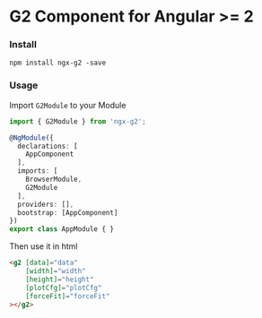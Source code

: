 # G2 Component for Angular >= 2

### Install

```
npm install ngx-g2 -save
```

### Usage

Import `G2Module` to your Module

```ts
import { G2Module } from 'ngx-g2';

@NgModule({
  declarations: [
    AppComponent
  ],
  imports: [
    BrowserModule,
    G2Module
  ],
  providers: [],
  bootstrap: [AppComponent]
})
export class AppModule { }
```
Then use it in html

```html
<g2 [data]="data" 
    [width]="width"
    [height]="height"
    [plotCfg]="plotCfg"
    [forceFit]="forceFit"
></g2>
```

